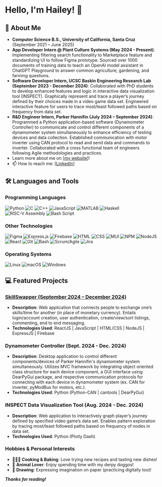 # Hello, I'm Hailey! 👋

## 🚀 About Me
- **Computer Science B.S., University of California, Santa Cruz** (September 2021 – June 2025)
- **App Developer Intern @ Plant Culture Systems (May 2024 - Present)**: Implementing filtering search functionality to Marketplace feature and standardizing UI to follow Figma prototype. Sourced over 1000 documents of training data to teach an OpenAI model assistant in ChatGPT Playground to answer common agriculture, gardening, and farming questions.
- **Software Developer Intern, UCSC Baskin Engineering Research Lab (September 2023 - December 2024)**: Collaborated with PhD students to develop enhanced features and logic in interactive data visualization tool (INSPECT). Graphically represent and trace a player’s journey defined by their choices made in a video game data set. Engineered interactive feature for users to trace most/least followed paths based on frequency from data set.
- **R&D Engineer Intern, Parker Hannifin (July 2024 – September 2024)**: Programmed a Python application-based software (Dynamometer Controller) to communicate and control different components of a dynamometer system simultaneously to enhance efficiency of testing devices and data collection. Established communication with motor inverter using CAN protocol to read and send data and commands to inverter. Collaborated with a cross functional team of engineers following Agile methodologies and practices.
- Learn more about me on [[my website](https://haileyhemmingsen.github.io/website/)]!
- 📫 How to reach me: [[LinkedIn](https://www.linkedin.com/in/haileyhemmingsen/)]

## 🛠️ Languages and Tools

### Programming Languages
![Python](https://img.shields.io/badge/Python-3670A0?style=for-the-badge&logo=python&logoColor=ffdd54)
![C](https://img.shields.io/badge/C-00599C?style=for-the-badge&logo=c&logoColor=white)
![C++](https://img.shields.io/badge/C%2B%2B-00599C?style=for-the-badge&logo=c%2B%2B&logoColor=white)
![JavaScript](https://img.shields.io/badge/JavaScript-F7DF1E?style=for-the-badge&logo=javascript&logoColor=black)
![MATLAB](https://img.shields.io/badge/MATLAB-EA3A30?style=for-the-badge&logo=matlab&logoColor=white)
![Haskell](https://img.shields.io/badge/Haskell-5E5086?style=for-the-badge&logo=haskell&logoColor=white)
![RISC-V Assembly](https://img.shields.io/badge/RISC-V-1F7A1D?style=for-the-badge&logo=riscv&logoColor=white)
![Bash Script](https://img.shields.io/badge/bash_script-%23121011.svg?style=for-the-badge&logo=gnu-bash&logoColor=white)

### Other Technologies
![Figma](https://img.shields.io/badge/figma-%23F24E1E.svg?style=for-the-badge&logo=figma&logoColor=white)
![Express.js](https://img.shields.io/badge/express.js-%23404d59.svg?style=for-the-badge&logo=express&logoColor=%2361DAFB)
![Firebase](https://img.shields.io/badge/Firebase-FFCA28?style=for-the-badge&logo=firebase&logoColor=black)
![HTML](https://img.shields.io/badge/HTML-E34F26?style=for-the-badge&logo=html5&logoColor=white)
![CSS](https://img.shields.io/badge/CSS-1572B6?style=for-the-badge&logo=css3&logoColor=white)
![MUI](https://img.shields.io/badge/MUI-%230081CB.svg?style=for-the-badge&logo=mui&logoColor=white)
![NPM](https://img.shields.io/badge/NPM-%23CB3837.svg?style=for-the-badge&logo=npm&logoColor=white)
![NodeJS](https://img.shields.io/badge/node.js-6DA55F?style=for-the-badge&logo=node.js&logoColor=white)
![React](https://img.shields.io/badge/react-%2320232a.svg?style=for-the-badge&logo=react&logoColor=%2361DAFB)
![Git](https://img.shields.io/badge/Git-F05032?style=for-the-badge&logo=git&logoColor=white)
![Bash](https://img.shields.io/badge/Bash-4EAA25?style=for-the-badge&logo=gnubash&logoColor=white)
![Scrum/Agile](https://img.shields.io/badge/Scrum/Agile-0E4C92?style=for-the-badge&logo=none&logoColor=white)
![Jira](https://img.shields.io/badge/jira-%230A0FFF.svg?style=for-the-badge&logo=jira&logoColor=white)

### Operating Systems
![Linux](https://img.shields.io/badge/Linux-FCC624?style=for-the-badge&logo=linux&logoColor=black)
![macOS](https://img.shields.io/badge/macOS-000000?style=for-the-badge&logo=apple&logoColor=white)
![Windows](https://img.shields.io/badge/Windows-0078D6?style=for-the-badge&logo=microsoftwindows&logoColor=white)

## 💻 Featured Projects

### [SkillSwapper (September 2024 – December 2024)](https://github.com/haileyhemmingsen/skillswapper)
- **Description**: Web application that connects people to exchange one’s skills/time for another (in place of monetary currency). Entails login/account creation, user authentication, create/view/sort listings, commenting, end to end messaging.
- **Technologies Used**: ReactJS | JavaScript | HTML/CSS | NodeJS | ExpressJS | Firebase

### Dynamometer Controller (Sept. 2024 - Dec. 2024)
- **Description**: Desktop application to control different components/devices of Parker Hannifin's dynamometer system simultaneously. Utilizes MVC framework by integrating object oriented class structure for each device component, a GUI interface using DearPyGui package, and respective communication protocols for connecting with each device in dynamometer system (ex. CAN for inverter, pyModBus for motors, etc.).
- **Technologies Used**: Python (Python-CAN | cantools | DearPyGui)

### INSPECT Data Visualization Tool (Aug. 2024 - Dec. 2024)
- **Description**: Web application to interactively graph player’s journey defined by specified video game’s data set. Enables pattern exploration by tracing most/least followed paths based on frequency of nodes in data set.
- **Technologies Used**: Python (Plotly Dash)

### Hobbies & Personal Interests
- 👩🏻‍🍳 **Cooking & Baking**: Love trying new recipes and tasting new dishes!
- 🐾 **Animal Lover**: Enjoy spending time with my derpy doggos!
- 🎨 **Drawing**: Expressing imagination on paper (practicing digitally too)!


***Thanks for reading!***
